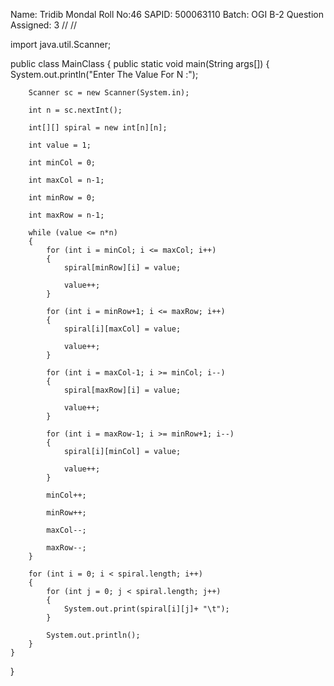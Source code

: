
Name: Tridib Mondal
Roll No:46
SAPID: 500063110
Batch: OGI B-2
Question Assigned: 3
//    //

import java.util.Scanner;

public class MainClass
{
	public static void main(String args[])
    {
		System.out.println("Enter The Value For N :");

		Scanner sc = new Scanner(System.in);

		int n = sc.nextInt();

		int[][] spiral = new int[n][n];

		int value = 1;

		int minCol = 0;

		int maxCol = n-1;

		int minRow = 0;

		int maxRow = n-1;

		while (value <= n*n)
		{
			for (int i = minCol; i <= maxCol; i++)
			{
				spiral[minRow][i] = value;

				value++;
			}

			for (int i = minRow+1; i <= maxRow; i++)
			{
				spiral[i][maxCol] = value;

				value++;
			}

			for (int i = maxCol-1; i >= minCol; i--)
			{
				spiral[maxRow][i] = value;

				value++;
			}

			for (int i = maxRow-1; i >= minRow+1; i--)
			{
				spiral[i][minCol] = value;

				value++;
			}

			minCol++;

			minRow++;

			maxCol--;

			maxRow--;
		}

		for (int i = 0; i < spiral.length; i++)
		{
			for (int j = 0; j < spiral.length; j++)
			{
				System.out.print(spiral[i][j]+ "\t");
			}

			System.out.println();
		}
    }
}


                  

              
